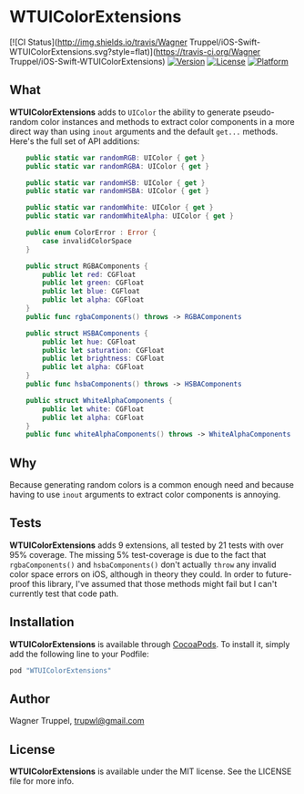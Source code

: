 # WTUIColorExtensions

[![CI Status](http://img.shields.io/travis/Wagner Truppel/iOS-Swift-WTUIColorExtensions.svg?style=flat)](https://travis-ci.org/Wagner Truppel/iOS-Swift-WTUIColorExtensions)
[![Version](https://img.shields.io/cocoapods/v/WTUIColorExtensions.svg?style=flat)](http://cocoapods.org/pods/WTUIColorExtensions)
[![License](https://img.shields.io/cocoapods/l/WTUIColorExtensions.svg?style=flat)](http://cocoapods.org/pods/WTUIColorExtensions)
[![Platform](https://img.shields.io/cocoapods/p/WTUIColorExtensions.svg?style=flat)](http://cocoapods.org/pods/WTUIColorExtensions)

## What

**WTUIColorExtensions** adds to `UIColor` the ability to generate pseudo-random color instances
and methods to extract color components in a more direct way than using `inout` arguments and
the default `get...` methods. Here's the full set of API additions:

```swift
    public static var randomRGB: UIColor { get }
    public static var randomRGBA: UIColor { get }

    public static var randomHSB: UIColor { get }
    public static var randomHSBA: UIColor { get }

    public static var randomWhite: UIColor { get }
    public static var randomWhiteAlpha: UIColor { get }

    public enum ColorError : Error {
        case invalidColorSpace
    }

    public struct RGBAComponents {
        public let red: CGFloat
        public let green: CGFloat
        public let blue: CGFloat
        public let alpha: CGFloat
    }
    public func rgbaComponents() throws -> RGBAComponents

    public struct HSBAComponents {
        public let hue: CGFloat
        public let saturation: CGFloat
        public let brightness: CGFloat
        public let alpha: CGFloat
    }
    public func hsbaComponents() throws -> HSBAComponents

    public struct WhiteAlphaComponents {
        public let white: CGFloat
        public let alpha: CGFloat
    }
    public func whiteAlphaComponents() throws -> WhiteAlphaComponents
```

## Why

Because generating random colors is a common enough need and because having to use `inout`
arguments to extract color components is annoying.

## Tests

**WTUIColorExtensions** adds 9 extensions, all tested by 21 tests with over 95% coverage.
The missing 5% test-coverage is due to the fact that `rgbaComponents()` and `hsbaComponents()`
don't actually `throw` any invalid color space errors on iOS, although in theory they could.
In order to future-proof this library, I've assumed that those methods might fail but I can't
currently test that code path.

## Installation

**WTUIColorExtensions** is available through [CocoaPods](http://cocoapods.org). To install
it, simply add the following line to your Podfile:

```ruby
pod "WTUIColorExtensions"
```

## Author

Wagner Truppel, trupwl@gmail.com

## License

**WTUIColorExtensions** is available under the MIT license. See the LICENSE file for more info.
